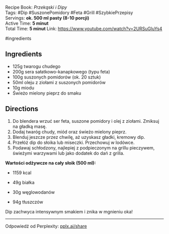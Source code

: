 
Recipe Book: _Przekąski i Dipy_  
Tags: #Dip #SuszonePomidory #Feta #Grill #SzybkiePrzepisy  
Servings: **ok. 500 ml pasty (8-10 porcji)**  
Active Time: **5 minut**  
Total Time: **5 minut**
Link: https://www.youtube.com/watch?v=2URSuGluYs4

#ingredients

## Ingredients

-  125g twarogu chudego
-  200g sera sałatkowo-kanapkowego (typu feta)
-  100g suszonych pomidorów (ok. 20 sztuk)
-  50ml oleju z ziołami z suszonych pomidorów
-  10g miodu
-  Świeżo mielony pieprz do smaku

## Directions

1. Do blendera wrzuć ser feta, suszone pomidory i olej z ziołami. Zmiksuj na gładką masę.
2. Dodaj twaróg chudy, miód oraz świeżo mielony pieprz.
3. Blenduj jeszcze przez chwilę, aż uzyskasz gładki, kremowy dip.
4. Przełóż dip do słoika lub miseczki. Przechowuj w lodówce.
5. Podawaj schłodzony, najlepiej z podpieczonym na grillu pieczywem, świeżymi warzywami lub jako dodatek do dań z grilla.

**Wartości odżywcze na cały słoik (500 ml):**

- 1159 kcal
    
- 49g białka
    
- 30g węglowodanów
    
- 94g tłuszczów
    

Dip zachwyca intensywnym smakiem i znika w mgnieniu oka!

---

Odpowiedź od Perplexity: [pplx.ai/share](https://www.perplexity.ai/search/pplx.ai/share)